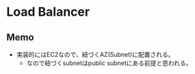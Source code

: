 # Load Balancer

## Memo

* 実装的にはEC2なので、紐づくAZ(Subnet)に配置される。
  * なので紐づくsubnetはpublic subnetにある前提と思われる。
